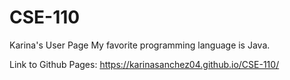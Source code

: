 # CSE-110
Karina's User Page
My favorite programming language is Java.

Link to Github Pages: https://karinasanchez04.github.io/CSE-110/


